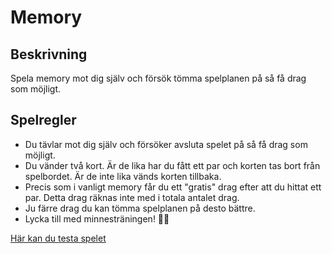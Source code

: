 # Memory

## Beskrivning
Spela memory mot dig själv och försök tömma spelplanen på så få drag som möjligt. 

## Spelregler
- Du tävlar mot dig själv och försöker avsluta spelet på så få drag som möjligt.
- Du vänder två kort. Är de lika har du fått ett par och korten tas bort från spelbordet. Är de inte lika vänds korten tillbaka.
- Precis som i vanligt memory får du ett "gratis" drag efter att du hittat ett par. Detta drag räknas inte med i totala antalet drag.  
- Ju färre drag du kan tömma spelplanen på desto bättre.
- Lycka till med minnesträningen! 🐘💫

[Här kan du testa spelet](https://solo-memory-game.netlify.app/)
